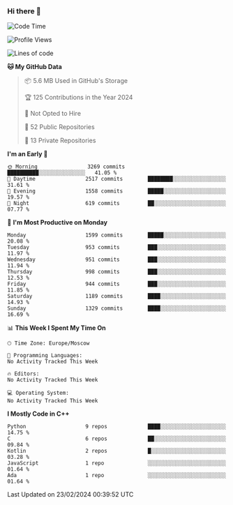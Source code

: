 ### Hi there 👋

<!--
**SemenMartynov/SemenMartynov** is a ✨ _special_ ✨ repository because its `README.md` (this file) appears on your GitHub profile.

Here are some ideas to get you started:

- 🔭 I’m currently working on ...
- 🌱 I’m currently learning ...
- 👯 I’m looking to collaborate on ...
- 🤔 I’m looking for help with ...
- 💬 Ask me about ...
- 📫 How to reach me: ...
- 😄 Pronouns: ...
- ⚡ Fun fact: ...
-->

<!--START_SECTION:waka-->
![Code Time](http://img.shields.io/badge/Code%20Time-0%20secs-blue)

![Profile Views](http://img.shields.io/badge/Profile%20Views-1-blue)

![Lines of code](https://img.shields.io/badge/From%20Hello%20World%20I%27ve%20Written-6.8%20million%20lines%20of%20code-blue)

**🐱 My GitHub Data** 

> 📦 5.6 MB Used in GitHub's Storage 
 > 
> 🏆 125 Contributions in the Year 2024
 > 
> 🚫 Not Opted to Hire
 > 
> 📜 52 Public Repositories 
 > 
> 🔑 13 Private Repositories 
 > 
**I'm an Early 🐤** 

```text
🌞 Morning                3269 commits        ██████████░░░░░░░░░░░░░░░   41.05 % 
🌆 Daytime                2517 commits        ████████░░░░░░░░░░░░░░░░░   31.61 % 
🌃 Evening                1558 commits        █████░░░░░░░░░░░░░░░░░░░░   19.57 % 
🌙 Night                  619 commits         ██░░░░░░░░░░░░░░░░░░░░░░░   07.77 % 
```
📅 **I'm Most Productive on Monday** 

```text
Monday                   1599 commits        █████░░░░░░░░░░░░░░░░░░░░   20.08 % 
Tuesday                  953 commits         ███░░░░░░░░░░░░░░░░░░░░░░   11.97 % 
Wednesday                951 commits         ███░░░░░░░░░░░░░░░░░░░░░░   11.94 % 
Thursday                 998 commits         ███░░░░░░░░░░░░░░░░░░░░░░   12.53 % 
Friday                   944 commits         ███░░░░░░░░░░░░░░░░░░░░░░   11.85 % 
Saturday                 1189 commits        ████░░░░░░░░░░░░░░░░░░░░░   14.93 % 
Sunday                   1329 commits        ████░░░░░░░░░░░░░░░░░░░░░   16.69 % 
```


📊 **This Week I Spent My Time On** 

```text
🕑︎ Time Zone: Europe/Moscow

💬 Programming Languages: 
No Activity Tracked This Week

🔥 Editors: 
No Activity Tracked This Week

💻 Operating System: 
No Activity Tracked This Week
```

**I Mostly Code in C++** 

```text
Python                   9 repos             ████░░░░░░░░░░░░░░░░░░░░░   14.75 % 
C                        6 repos             ██░░░░░░░░░░░░░░░░░░░░░░░   09.84 % 
Kotlin                   2 repos             █░░░░░░░░░░░░░░░░░░░░░░░░   03.28 % 
JavaScript               1 repo              ░░░░░░░░░░░░░░░░░░░░░░░░░   01.64 % 
Ada                      1 repo              ░░░░░░░░░░░░░░░░░░░░░░░░░   01.64 % 
```




 Last Updated on 23/02/2024 00:39:52 UTC
<!--END_SECTION:waka-->